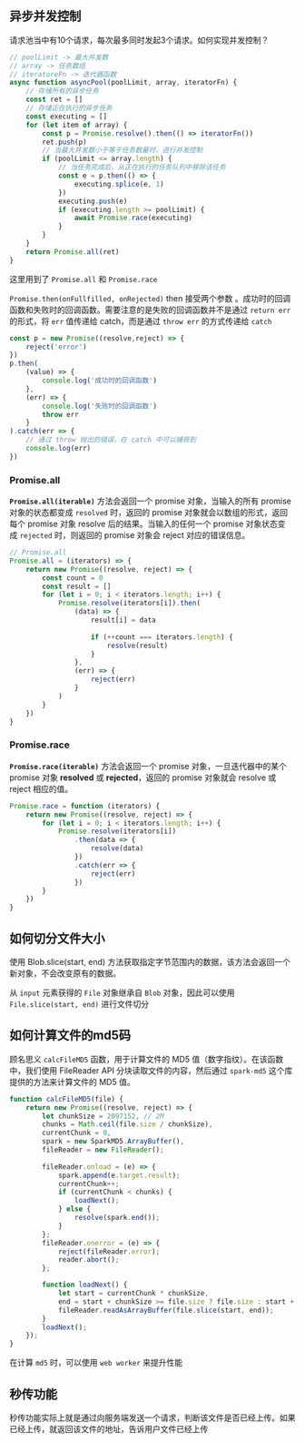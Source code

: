 ## 异步并发控制
请求池当中有10个请求，每次最多同时发起3个请求。如何实现并发控制？

```js
// poolLimit -> 最大并发数
// array -> 任务数组
// iteratoreFn -> 迭代器函数
async function asyncPool(poolLimit, array, iteratorFn) {
	// 存储所有的异步任务
	const ret = []
	// 存储正在执行的异步任务
	const executing = []
	for (let item of array) {
		const p = Promise.resolve().then(() => iteratorFn())
		ret.push(p)
		// 当最大并发数小于等于任务数量时，进行并发控制
		if (poolLimit <= array.length) {
			// 当任务完成后，从正在执行的任务队列中移除该任务
			const e = p.then(() => {
				executing.splice(e, 1)
			})
			executing.push(e)
			if (executing.length >= poolLimit) {
				await Promise.race(executing)
			}
		}
	}
	return Promise.all(ret)
}
```

这里用到了 `Promise.all` 和 `Promise.race`

`Promise.then(onFullfilled, onRejected)`
then 接受两个参数 。成功时的回调函数和失败时的回调函数。需要注意的是失败的回调函数并不是通过 `return err` 的形式，将 `err` 值传递给 catch，而是通过  `throw err` 的方式传递给 `catch`

```js
const p = new Promise((resolve,reject) => {
	reject('error')
})
p.then(
	(value) => {
		console.log('成功时的回调函数')
	},
	(err) => {
		console.log('失败时的回调函数')
		throw err
	}
).catch(err => {
	// 通过 throw 抛出的错误，在 catch 中可以捕获到
	console.log(err)
})
```

### Promise.all

**`Promise.all(iterable)`** 方法会返回一个 promise 对象，当输入的所有 promise 对象的状态都变成 `resolved` 时，返回的 promise 对象就会以数组的形式，返回每个 promise 对象 resolve 后的结果。当输入的任何一个 promise 对象状态变成 `rejected` 时，则返回的 promise 对象会 reject 对应的错误信息。

```js
// Promise.all
Promise.all = (iterators) => {
	return new Promise((resolve, reject) => {
		const count = 0
		const result = []
		for (let i = 0; i < iterators.length; i++) {
			Promise.resolve(iterators[i]).then(
				(data) => {
					result[i] = data
	
					if (++count === iterators.length) {
						resolve(result)
					}
				},
				(err) => {
					reject(err)
				}
			)
		}
	})
}
```

### Promise.race

**`Promise.race(iterable)`** 方法会返回一个 promise 对象，一旦迭代器中的某个 promise 对象 **resolved** 或 **rejected**，返回的 promise 对象就会 resolve 或 reject 相应的值。

```js
Promise.race = function (iterators) {
	return new Promise((resolve, reject) => {
		for (let i = 0; i < iterators.length; i++) {
			Promise.resolve(iterators[i])
				.then(data => {
					resolve(data)
				})
				.catch(err => {
					reject(err)
				})
		}
	})
}
```
## 如何切分文件大小

使用 Blob.slice(start, end) 方法获取指定字节范围内的数据，该方法会返回一个新对象，不会改变原有的数据。

从 `input` 元素获得的 `File` 对象继承自 `Blob` 对象，因此可以使用 `File.slice(start, end)` 进行文件切分

## 如何计算文件的md5码

顾名思义 `calcFileMD5` 函数，用于计算文件的 MD5 值（数字指纹）。在该函数中，我们使用 FileReader API 分块读取文件的内容，然后通过 `spark-md5` 这个库提供的方法来计算文件的 MD5 值。

```js
function calcFileMD5(file) {
	return new Promise((resolve, reject) => {
		let chunkSize = 2097152, // 2M
		chunks = Math.ceil(file.size / chunkSize),
		currentChunk = 0,
		spark = new SparkMD5.ArrayBuffer(),
		fileReader = new FileReader();
		
		fileReader.onload = (e) => {
			spark.append(e.target.result);
			currentChunk++;
			if (currentChunk < chunks) {
				loadNext();
			} else {
				resolve(spark.end());
			}
		};
		fileReader.onerror = (e) => {
			reject(fileReader.error);
			reader.abort();
		};

		function loadNext() {
			let start = currentChunk * chunkSize,
			end = start + chunkSize >= file.size ? file.size : start + chunkSize;
			fileReader.readAsArrayBuffer(file.slice(start, end));
		}
		loadNext();
	});
}
```

在计算 `md5` 时，可以使用 `web worker` 来提升性能

## 秒传功能

秒传功能实际上就是通过向服务端发送一个请求，判断该文件是否已经上传。如果已经上传，就返回该文件的地址，告诉用户文件已经上传
